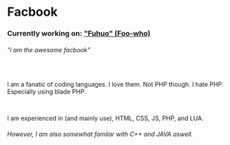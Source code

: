<html>
  <body>
    <h1>Facbook</h1>
    <h3>Currently working on: <a href="#" title="Codename">"Fuhuo" (Foo-who)</a></h3>
    <h6><i>"i am the awesome facbook"</i></h6>
    <br>
    <p>I am a fanatic of coding languages. I love them. Not PHP though. I hate PHP. Especially using blade PHP.</p>
     <br>
    <p>I am experienced in (and mainly use), HTML, CSS, JS, PHP, and LUA.</p>
    <h6>However, I am also somewhat familar with C++ and JAVA aswell.</h6>
  </body>
</html>
